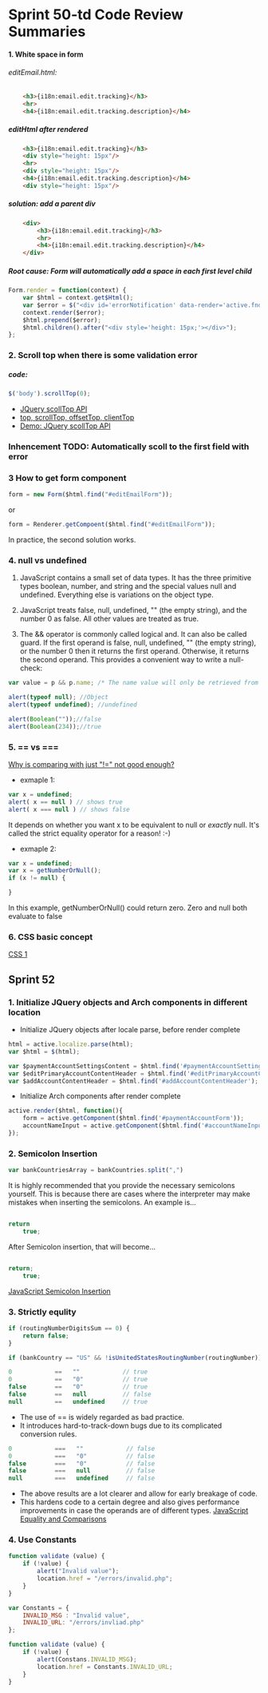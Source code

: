 # Sprint 50-td Code Review Summaries

#### 1. White space in form

###### editEmail.html:
	
```html
	<h3>{i18n:email.edit.tracking}</h3>
    <hr>
    <h4>{i18n:email.edit.tracking.description}</h4>
```    	

##### editHtml after rendered

```html
	<h3>{i18n:email.edit.tracking}</h3>
	<div style="height: 15px"/>
    <hr>
    <div style="height: 15px"/>
    <h4>{i18n:email.edit.tracking.description}</h4>
    <div style="height: 15px"/>
```

##### solution: add a parent div

```html
    <div>
		<h3>{i18n:email.edit.tracking}</h3>
	    <hr>
	    <h4>{i18n:email.edit.tracking.description}</h4>
    </div>
```

##### Root cause: Form will automatically add a space in each first level child
```javascript
Form.render = function(context) {
    var $html = context.get$Html();
    var $error = $("<div id='errorNotification' data-render='active.fnd.aui.components.ErrorNotification' style='display: none;'></div>");
    context.render($error);
    $html.prepend($error);
    $html.children().after("<div style='height: 15px;'></div>");
};
```


### 2. Scroll top when there is some validation error

##### code:

```javascript
$('body').scrollTop(0);
```
* [JQuery scollTop API](http://api.jquery.com/scrollTop/)
* [top, scrollTop, offsetTop, clientTop](http://www.jb51.net/article/502.htm)
* [Demo: JQuery scollTop API](http://jsfiddle.net/ianjiang/WzHPR/1/)

### Inhencement TODO: Automatically scoll to the first field with error

### 3 How to get form component
```javascript
form = new Form($html.find("#editEmailForm"));
```
or

```javascript
form = Renderer.getCompoent($html.find("#editEmailForm"));
```

In practice, the second solution works.

### 4. null vs undefined
1. JavaScript contains a small set of data types. It has the three primitive types boolean, number, and string and the special values null and undefined. Everything else is variations on the object type.

2.  JavaScript treats false, null, undefined, "" (the empty string), and the number 0 as false. All other values are treated as true.

3. The && operator is commonly called logical and. It can also be called guard. If the first operand is false, null, undefined, "" (the empty string), or the number 0 then it returns the first operand. Otherwise, it returns the second operand. This provides a convenient way to write a null-check:

```javascript
var value = p && p.name; /* The name value will only be retrieved from p if p has a value, avoiding an error. */
```

```javascript
alert(typeof null)​; //Object
alert(typeof undefined)​;​ //undefined
```

```javascript
alert(Boolean(""));//false
alert(Boolean(234));//true
```

### 5. == vs ===
[Why is comparing with just "!=" not good enough?](http://bytes.com/topic/javascript/answers/600166-why-comparing-just-not-good-enough)

* exmaple 1:

```javascript
var x = undefined;
alert( x == null ) // shows true
alert( x === null ) // shows false
```
It depends on whether you want x to be equivalent to null or *exactly*
null. It's called the strict equality operator for a reason! :-)

* exmaple 2:

```javascript
var x = undefined;
var x = getNumberOrNull();
if (x != null) {

}
```
In this example, getNumberOrNull() could return zero. Zero and null
both evaluate to false

### 6. CSS basic concept
[CSS 1](http://fridayu.sinaapp.com/)

## Sprint 52

### 1. Initialize JQuery objects and Arch components in different location

* Initialize JQuery objects after locale parse, before render complete

```javascript
html = active.localize.parse(html);
var $html = $(html);

var $paymentAccountSettingsContent = $html.find('#paymentAccountSettingsContent'); 
var $editPrimaryAccountContentHeader = $html.find('#editPrimaryAccountContentHeader');
var $addAccountContentHeader = $html.find('#addAccountContentHeader');
```
* Initialize Arch components after render complete

```javascript
active.render($html, function(){
	form = active.getComponent($html.find('#paymentAccountForm'));
	accountNameInput = active.getComponent($html.find('#accountNameInput'));
});
```
### 2. Semicolon Insertion

```javascript
var bankCountriesArray = bankCountries.split(",")
```
It is highly recommended that you provide the necessary semicolons yourself. 
This is because there are cases where the interpreter may make mistakes when inserting the semicolons. An example is...
```javascript

return
	true;
```	
After Semicolon insertion, that will become...
```javascript

return;
	true;
```	
[JavaScript Semicolon Insertion](http://www.openjs.com/articles/semicolon_insertion.php)

### 3. Strictly equlity
```javascript
if (routingNumberDigitsSum == 0) {
	return false;
}

if (bankCountry == "US" && !isUnitedStatesRoutingNumber(routingNumber)) { ...
```

```javascript
0            ==   ""            // true
0            ==   "0"           // true
false        ==   "0"           // true
false        ==   null          // false
null         ==   undefined     // true
```
* The use of == is widely regarded as bad practice. 
* It introduces hard-to-track-down bugs due to its complicated conversion rules.
 

```javascript
0            ===   ""            // false
0            ===   "0"           // false
false        ===   "0"           // false
false        ===   null          // false
null         ===   undefined     // false
```
* The above results are a lot clearer and allow for early breakage of code. 
* This hardens code to a certain degree and also gives performance improvements in case the operands are of different types.
[JavaScript Equality and Comparisons](http://bonsaiden.github.com/JavaScript-Garden/#types.equality)

### 4. Use Constants

```javascript
function validate (value) {
	if (!value) {
		alert("Invalid value");
		location.href = "/errors/invalid.php";
	}
}

var Constants = {
	INVALID_MSG : "Invalid value",
	INVALID_URL: "/errors/invliad.php"
};

function validate (value) {
	if (!value) {
		alert(Constans.INVALID_MSG);
		location.href = Constants.INVALID_URL;
	}
}
```

